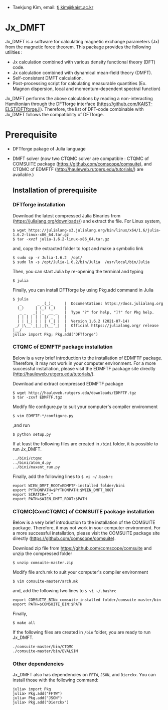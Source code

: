 * Taekjung Kim, email: tj.kim@kaist.ac.kr

# Jx_DMFT
Jx_DMFT is a software for calculating magnetic exchange parameters (Jx) from the magnetic force theorem. 
This package provides the following utilities :

* Jx calculation combined with various density functional theory (DFT) code.
* Jx calculation combined with dynamical mean-field theory (DMFT).
* Self-consistent DMFT calculation.
* Post-processing script for calculating measurable quantities (Ex. Magnon dispersion, local and momentum-dependent spectral function)

Jx_DMFT performs the above calculations by reading a non-interacting Hamiltonian through the DFTforge interface (https://github.com/KAIST-ELST/DFTforge.jl). Therefore, the list of DFT-code combinable with Jx_DMFT follows the compatibility of DFTforge.

# Prerequisite
* DFTforge pakage of Julia language
* DMFT solver (now two CTQMC solver are compatible : CTQMC of COMSUITE package (https://github.com/comscope/comsuite), and CTQMC of EDMFTF (http://hauleweb.rutgers.edu/tutorials/) are available.)

  ## Installation of prerequisite
    ### DFTforge installation
    Download the latest compressed Julia Binaries from (https://julialang.org/downloads/) and extract the file. For Linux system,
    ```
    $ wget https://julialang-s3.julialang.org/bin/linux/x64/1.6/julia-1.6.2-linux-x86_64.tar.gz
    $ tar -xvzf julia-1.6.2-linux-x86_64.tar.gz
    ```
    and, copy the extracted folder to /opt and make a symbolic link
    ```
    $ sudo cp -r Julia-1.6.2  /opt/
    $ sudo ln -s /opt/Julia-1.6.2/bin/Julia  /usr/local/bin/Julia
    ```
    Then, you can start Julia by re-opening the terminal and typing
    ```
    $ julia
    ```
    Finally, you can install DFTforge by using Pkg.add command in Julia
    ```
    $ julia
       _       _ _(_)_     |  Documentation: https://docs.julialang.org
      (_)     | (_) (_)    |
       _ _   _| |_  __ _   |  Type "?" for help, "]?" for Pkg help.
      | | | | | | |/ _` |  |
      | | |_| | | | (_| |  |  Version 1.6.2 (2021-07-14)
     _/ |\__'_|_|_|\__'_|  |  Official https://julialang.org/ release
    |__/                   |
    julia> import Pkg; Pkg.add("DFTforge")
    ```


    ### CTQMC of EDMFTF package installation
    Below is a very brief introduction to the installation of EDMFTF package. Therefore, it may not work in your computer environment. For a more successful installation, please visit the EDMFTF package site directly (http://hauleweb.rutgers.edu/tutorials/).
    
    Download and extract compressed EDMFTF package
    ```
    $ wget http://hauleweb.rutgers.edu/downloads/EDMFTF.tgz
    $ tar -zxvf EDMFTF.tgz
    ```
    
    Modify file configure.py to suit your computer's compiler environment
    ```
    $ vim EDMFTF-*/configure.py
    ```
    
    ,and run
    ```
    $ python setup.py
    ```
    
    If at least the following files are created in ``/bini`` folder, it is possible to run Jx_DMFT.
    ```
    ../bini/ctqmc
    ../bini/atom_d.py
    ../bini/maxent_run.py
    ```

    Finally, add the following lines to ``$ vi ~/.bashrc``
    ```
    export WIEN_DMFT_ROOT=EDMFTF-installed folder/bini
    export PYTHONPATH=$PYTHONPATH:$WIEN_DMFT_ROOT
    export SCRATCH="."
    export PATH=$WIEN_DMFT_ROOT:$PATH
    ```
    

    ### CTQMC(ComCTQMC) of COMSUITE package installation
    Below is a very brief introduction to the installation of the COMSUITE package. Therefore, it may not work in your computer environment. For a more successful installation, please visit the COMSUITE package site directly (https://github.com/comscope/comsuite).
    
    Download zip file from https://github.com/comscope/comsuite and unzip the compressed folder
    ```
    $ unzip comsuite-master.zip 
    ```
    
    Modify file arch.mk to suit your computer's compiler environment
    ```
    $ vim comsuite-master/arch.mk
    ```
    
    and, add the following two lines to ``$ vi ~/.bashrc``
    
    ```
    export COMSUITE_BIN= comsuite-installed folder/comsuite-master/bin  
    export PATH=$COMSUITE_BIN:$PATH
    ```
   
    Finally, 
    ```
    $ make all
    ```
    
    If the following files are created in ``/bin`` folder, you are ready to run Jx_DMFT.
    
    ```
    ./comsuite-master/bin/CTQMC  
    ./comsuite-master/bin/EVALSIM 
    ```
    
    
    ### Other dependencies
    Jx_DMFT also has dependencies on ``FFTW``, ``JSON``, and  ``Dierckx``.
    You can install those with the following command:
    ```
    julia> import Pkg
    julia> Pkg.add("FFTW")
    julia> Pkg.add("JSON")
    julia> Pkg.add("Dierckx")
    ```

    
